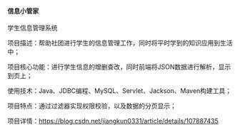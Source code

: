 #### **信息小管家**

学生信息管理系统

项目描述：帮助社团进行学生的信息管理工作，同时将平时学到的知识应用到生活中；

项目核心功能：进行学生信息的增删查改，同时前端将JSON数据进行解析，显示到页上；

使用技术：Java、JDBC编程、MySQL、Servlet、Jackson、Maven构建工具；

项目特点：通过过滤器实现权限校验，以及数据的分页显示；

项目详情：https://blog.csdn.net/jiangkun0331/article/details/107887435

